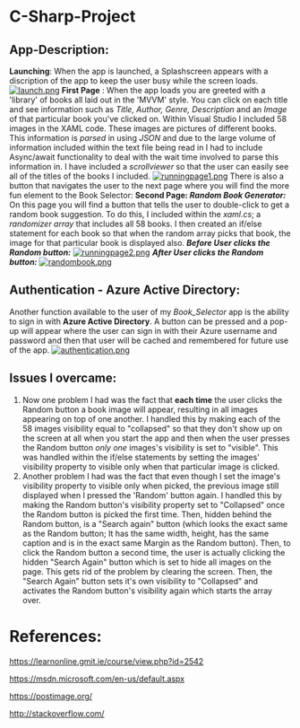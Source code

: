 # C-Sharp-Project

## App-Description:
__Launching__: When the app is launched, a Splashscreen appears with a discription of the app to keep the user busy while the screen loads.
[![launch.png](https://s17.postimg.org/x020cj5v3/launch.png)](https://postimg.org/image/3xnq9pjl7/)
__First Page__ : When the app loads you are greeted with a 'library' of books all laid out in the 'MVVM' style. You can click on each title and see information such as *Title, Author, Genre, Description* and an *Image* of that particular book you've clicked on.
Within Visual Studio I included 58 images in the XAML code. These images are pictures of different books.
This information is *parsed* in using *JSON* and due to the large volume of information included within the text file being read in I had to include Async/await functionality to deal with the wait time involved to parse this information in.
I have included a *scrollviewer* so that the user can easily see all of the titles of the books I included.
[![runningpage1.png](https://s15.postimg.org/53fbpk35n/runningpage1.png)](https://postimg.org/image/tjxhk13w7/)
There is also a button that navigates the user to the next page where you will find the more fun element to the Book Selector:
__Second Page: *Random Book Generator:*__ On this page you will find a button that tells the user to double-click to get a random book suggestion. To do this, I included within the *xaml.cs*; a *randomizer array* that includes all 58 books. I then created an if/else statement for each book so that when the random array picks that book, the image for that particular book is displayed also.
*__Before User clicks the Random button:__*
[![runningpage2.png](https://s17.postimg.org/3o335hhjj/runningpage2.png)](https://postimg.org/image/gs8ni69l7/)
*__After User clicks the Random button:__*
[![randombook.png](https://s11.postimg.org/gasze7kw3/randombook.png)](https://postimg.org/image/3w67dvtdr/)

## Authentication - Azure Active Directory:
Another function available to the user of my *Book_Selector* app is the ability to sign in with __Azure Active Directory__.
A button can be pressed and a pop-up will appear where the user can sign in with their Azure username and password and then that user will be cached and remembered for future use of the app.
[![authentication.png](https://s13.postimg.org/mm1n2i9p3/authentication.png)](https://postimg.org/image/vttvj7gr7/)


## Issues I overcame:
1. Now one problem I had was the fact that __each time__ the user clicks the Random button a book image will appear, resulting in all images appearing on top of one another. I handled this by making each of the 58 images visibility equal to "collapsed" so that they don't show up on the screen at all when you start the app and then when the user presses the Random button *only one* images's visibility is set to "visible".  This was handled within the if/else statements by setting the images' visibility property to visible only when that particular image is clicked.
2. Another problem I had was the fact that even though I set the image's visibility property to visible only when picked, the previous image still displayed when I pressed the 'Random' button again. I handled this by making the Random button's visibility property set to "Collapsed" once the Random button is picked the first time. Then, hidden behind the Random button, is a "Search again" button (which looks the exact same as the Random button; It has the same width, height, has the same caption and is in the exact same Margin as the Random button). Then, to click the Random button a second time, the user is actually clicking the hidden "Search Again" button which is set to hide all images on the page. This gets rid of the problem by clearing the screen. Then, the "Search Again" button sets it's own visibility to "Collapsed" and activates the Random button's visibility again which starts the array over. 

# References:
https://learnonline.gmit.ie/course/view.php?id=2542

https://msdn.microsoft.com/en-us/default.aspx

https://postimage.org/

http://stackoverflow.com/
